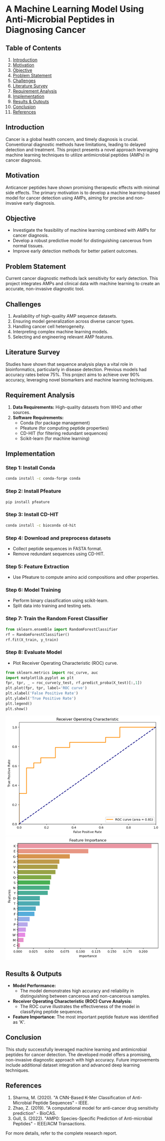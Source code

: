 # A Machine Learning Model Using Anti-Microbial Peptides in Diagnosing Cancer

## Table of Contents
1. [Introduction](#introduction)
2. [Motivation](#motivation)
3. [Objective](#objective)
4. [Problem Statement](#problem-statement)
5. [Challenges](#challenges)
6. [Literature Survey](#literature-survey)
7. [Requirement Analysis](#requirement-analysis)
8. [Implementation](#implementation)
9. [Results & Outputs](#results--outputs)
10. [Conclusion](#conclusion)
11. [References](#references)

## Introduction
Cancer is a global health concern, and timely diagnosis is crucial. Conventional diagnostic methods have limitations, leading to delayed detection and treatment. This project presents a novel approach leveraging machine learning techniques to utilize antimicrobial peptides (AMPs) in cancer diagnosis.

## Motivation
Anticancer peptides have shown promising therapeutic effects with minimal side effects. The primary motivation is to develop a machine learning-based model for cancer detection using AMPs, aiming for precise and non-invasive early diagnosis.

## Objective
- Investigate the feasibility of machine learning combined with AMPs for cancer diagnosis.
- Develop a robust predictive model for distinguishing cancerous from normal tissues.
- Improve early detection methods for better patient outcomes.

## Problem Statement
Current cancer diagnostic methods lack sensitivity for early detection. This project integrates AMPs and clinical data with machine learning to create an accurate, non-invasive diagnostic tool.

## Challenges
1. Availability of high-quality AMP sequence datasets.
2. Ensuring model generalization across diverse cancer types.
3. Handling cancer cell heterogeneity.
4. Interpreting complex machine learning models.
5. Selecting and engineering relevant AMP features.

## Literature Survey
Studies have shown that sequence analysis plays a vital role in bioinformatics, particularly in disease detection. Previous models had accuracy rates below 75%. This project aims to achieve over 90% accuracy, leveraging novel biomarkers and machine learning techniques.

## Requirement Analysis
1. **Data Requirements:** High-quality datasets from WHO and other sources.
2. **Software Requirements:**
   - Conda (for package management)
   - Pfeature (for computing peptide properties)
   - CD-HIT (for filtering redundant sequences)
   - Scikit-learn (for machine learning)

## Implementation
### Step 1: Install Conda
```bash
conda install -c conda-forge conda
```

### Step 2: Install Pfeature
```bash
pip install pfeature
```

### Step 3: Install CD-HIT
```bash
conda install -c bioconda cd-hit
```

### Step 4: Download and preprocess datasets
- Collect peptide sequences in FASTA format.
- Remove redundant sequences using CD-HIT.

### Step 5: Feature Extraction
- Use Pfeature to compute amino acid compositions and other properties.

### Step 6: Model Training
- Perform binary classification using scikit-learn.
- Split data into training and testing sets.

### Step 7: Train the Random Forest Classifier
```python
from sklearn.ensemble import RandomForestClassifier
rf = RandomForestClassifier()
rf.fit(X_train, y_train)
```

### Step 8: Evaluate Model
- Plot Receiver Operating Characteristic (ROC) curve.

```python
from sklearn.metrics import roc_curve, auc
import matplotlib.pyplot as plt
fpr, tpr, _ = roc_curve(y_test, rf.predict_proba(X_test)[:,1])
plt.plot(fpr, tpr, label='ROC curve')
plt.xlabel('False Positive Rate')
plt.ylabel('True Positive Rate')
plt.legend()
plt.show()
```

![ROC Curve](img/roc.png)
![Feature Importance](img/fi.png)

## Results & Outputs
- **Model Performance:**
  - The model demonstrates high accuracy and reliability in distinguishing between cancerous and non-cancerous samples.
- **Receiver Operating Characteristic (ROC) Curve Analysis:**
  - The ROC curve illustrates the effectiveness of the model in classifying peptide sequences.
- **Feature Importance:** The most important peptide feature was identified as 'K'.

## Conclusion
This study successfully leveraged machine learning and antimicrobial peptides for cancer detection. The developed model offers a promising, non-invasive diagnostic approach with high accuracy. Future improvements include additional dataset integration and advanced deep learning techniques.

## References
1. Sharma, M. (2020). "A CNN-Based K-Mer Classification of Anti-Microbial Peptide Sequences" - IEEE.
2. Zhao, Z. (2019). "A computational model for anti-cancer drug sensitivity prediction" - BioCAS.
3. Gull, S. (2022). "AMP0: Species-Specific Prediction of Anti-microbial Peptides" - IEEE/ACM Transactions.

For more details, refer to the complete research report.

